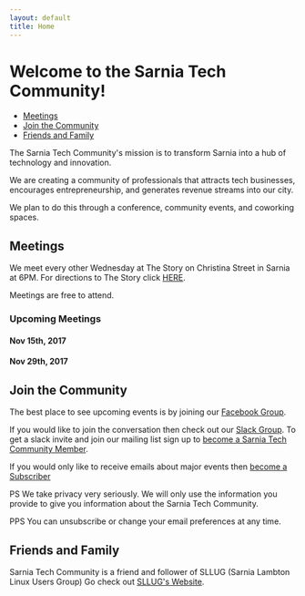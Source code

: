```yaml
---
layout: default
title: Home
---
```

# Welcome to the Sarnia Tech Community!

* [Meetings](#meetings)
* [Join the Community](#community)
* [Friends and Family](#friends)

The Sarnia Tech Community's mission is to transform Sarnia into a hub of technology and innovation.

We are creating a community of professionals that attracts tech businesses, encourages entrepreneurship, 
and generates revenue streams into our city.

We plan to do this through a conference, community events, and coworking spaces.

## <a name="meetings" />Meetings

We meet every other Wednesday at The Story on Christina Street in Sarnia at 6PM.
For directions to The Story click [HERE](https://www.google.ca/maps/place/theStory/@42.9729758,-82.4094274,17z/data=!4m5!3m4!1s0x88259cc31bde2e8b:0x8ed04c1348104121!8m2!3d42.9729758!4d-82.4072387).

Meetings are free to attend.

### Upcoming Meetings

#### Nov 15th, 2017
#### Nov 29th, 2017

## <a name="community" />Join the Community

The best place to see upcoming events is by joining our [Facebook Group](https://www.facebook.com/groups/SarniaTech/).

If you would like to join the conversation then check out our [Slack Group](https://sarnia.slack.com/).
To get a slack invite and join our mailing list sign up to [become a Sarnia Tech Community Member](/member).

If you would only like to receive emails about major events then [become a Subscriber](/subscriber)

PS We take privacy very seriously.  We will only use the information you provide to give you information about the Sarnia Tech Community.

PPS You can unsubscribe or change your email preferences at any time.

## <a name="friends" />Friends and Family

Sarnia Tech Community is a friend and follower of SLLUG (Sarnia Lambton Linux Users Group)
Go check out [SLLUG's Website](http://www.sllug.ca/).
